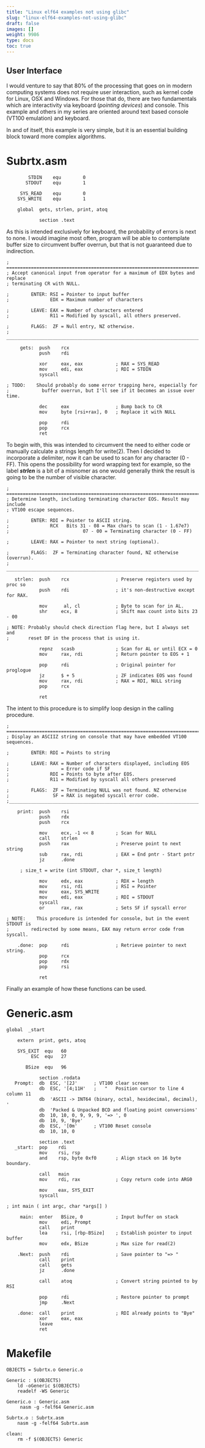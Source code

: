 ```yaml
---
title: "Linux elf64 examples not using glibc"
slug: "linux-elf64-examples-not-using-glibc"
draft: false
images: []
weight: 9986
type: docs
toc: true
---
```


## User Interface
I would venture to say that 80% of the processing that goes on in modern computing systems does not require user interaction, such as kernel code for Linux, OSX and Windows. For those that do, there are two fundamentals which are interactivity via keyboard (_pointing devices_) and console. This example and others in my series are oriented around text based console (VT100 emulation) and keyboard.

In and of itself, this example is very simple, but it is an essential building block toward more complex algorithms.<h1>Subrtx.asm</h1>

            STDIN    equ        0
           STDOUT    equ        1

         SYS_READ    equ        0
        SYS_WRITE    equ        1

        global  gets, strlen, print, atoq

                section .text
As this is intended exclusively for keyboard, the probability of errors is next to none. I would imagine most often, program will be able to contemplate buffer size to
circumvent buffer overrun, but that is not guaranteed due to indirection.

    ; =============================================================================
    ; Accept canonical input from operator for a maximum of EDX bytes and replace
    ; terminating CR with NULL.

    ;        ENTER: RSI = Pointer to input buffer
    ;               EDX = Maximum number of characters

    ;        LEAVE: EAX = Number of characters entered
    ;               R11 = Modified by syscall, all others preserved.

    ;        FLAGS:  ZF = Null entry, NZ otherwise.
    ; _____________________________________________________________________________

         gets:  push    rcx
                push    rdi

                xor     eax, eax            ; RAX = SYS_READ
                mov     edi, eax            ; RDI = STDIN
                syscall

    ; TODO:    Should probably do some error trapping here, especially for
    ;            buffer overrun, but I'll see if it becomes an issue over time.

                dec     eax                 ; Bump back to CR
                mov     byte [rsi+rax], 0   ; Replace it with NULL

                pop     rdi
                pop     rcx
                ret
To begin with, this was intended to circumvent the need to either code or manually calculate a strings length for write(2). Then I decided to incorporate a delimiter, now it can be used to scan for any character (0 - FF). This opens the possibility for word wrapping text for example, so the label ***strlen*** is a bit of a misnomer as one would generally think the result is going to be the number of visible character.

    ; =============================================================================
    ; Determine length, including terminating character EOS. Result may include
    ; VT100 escape sequences.

    ;        ENTER: RDI = Pointer to ASCII string.
    ;               RCX   Bits 31 - 08 = Max chars to scan (1 - 1.67e7)
    ;                           07 - 00 = Terminating character (0 - FF)

    ;        LEAVE: RAX = Pointer to next string (optional).

    ;        FLAGS:  ZF = Terminating character found, NZ otherwise (overrun).
    ; _____________________________________________________________________________

       strlen:  push    rcx                 ; Preserve registers used by proc so
                push    rdi                 ; it's non-destructive except for RAX.

                mov      al, cl             ; Byte to scan for in AL.
                shr     ecx, 8              ; Shift max count into bits 23 - 00

    ; NOTE: Probably should check direction flag here, but I always set and
    ;       reset DF in the process that is using it.

                repnz   scasb               ; Scan for AL or until ECX = 0
                mov     rax, rdi            ; Return pointer to EOS + 1

                pop     rdi                 ; Original pointer for proglogue
                jz      $ + 5               ; ZF indicates EOS was found
                mov     rax, rdi            ; RAX = RDI, NULL string
                pop     rcx

                ret
The intent to this procedure is to simplify loop design in the calling procedure.

    ; =============================================================================
    ; Display an ASCIIZ string on console that may have embedded VT100 sequences.

    ;        ENTER: RDI = Points to string

    ;        LEAVE: RAX = Number of characters displayed, including EOS
    ;                   = Error code if SF
    ;               RDI = Points to byte after EOS.
    ;               R11 = Modified by syscall all others preserved

    ;        FLAGS:  ZF = Terminating NULL was not found. NZ otherwise
    ;                SF = RAX is negated syscall error code.
    ;______________________________________________________________________________

        print:  push    rsi
                push    rdx
                push    rcx

                mov     ecx, -1 << 8        ; Scan for NULL
                call    strlen
                push    rax                 ; Preserve point to next string
                sub     rax, rdi            ; EAX = End pntr - Start pntr
                jz      .done

         ; size_t = write (int STDOUT, char *, size_t length)

                mov     edx, eax            ; RDX = length
                mov     rsi, rdi            ; RSI = Pointer
                mov     eax, SYS_WRITE
                mov     edi, eax            ; RDI = STDOUT
                syscall
                or      rax, rax            ; Sets SF if syscall error
                
    ; NOTE:    This procedure is intended for console, but in the event STDOUT is
    ;        redirected by some means, EAX may return error code from syscall.

        .done:  pop     rdi                 ; Retrieve pointer to next string.
                pop     rcx
                pop     rdx
                pop     rsi

                ret
Finally an example of how these functions can be used.
<h1>Generic.asm</h1>

    global  _start

        extern  print, gets, atoq

        SYS_EXIT  equ   60
             ESC  equ   27

           BSize  equ   96

                section .rodata
       Prompt:  db  ESC, '[2J'      ; VT100 clear screen
                db  ESC, '[4;11H'   ;   "   Position cursor to line 4 column 11
                db  'ASCII -> INT64 (binary, octal, hexidecimal, decimal), '
                db  'Packed & Unpacked BCD and floating point conversions'
                db  10, 10, 0, 9, 9, 9, '=> ', 0
                db  10, 9, 'Bye'
                db  ESC, '[0m'      ; VT100 Reset console
                db  10, 10, 0

                section .text
       _start:  pop    rdi
                mov    rsi, rsp
                and    rsp, byte 0xf0       ; Align stack on 16 byte boundary.

                call   main
                mov    rdi, rax             ; Copy return code into ARG0

                mov    eax, SYS_EXIT
                syscall

    ; int main ( int argc, char *args[] )

         main:  enter   BSize, 0            ; Input buffer on stack
                mov     edi, Prompt
                call    print
                lea     rsi, [rbp-BSize]    ; Establish pointer to input buffer
                mov     edx, BSize          ; Max size for read(2)

        .Next:  push    rdi                 ; Save pointer to "=> "
                call    print
                call    gets
                jz      .done

                call    atoq                ; Convert string pointed to by RSI 

                pop     rdi                 ; Restore pointer to prompt
                jmp     .Next

        .done:  call    print               ; RDI already points to "Bye"
                xor     eax, eax
                leave
                ret
<h1>Makefile</h1>

    OBJECTS = Subrtx.o Generic.o

    Generic : $(OBJECTS)
        ld -oGeneric $(OBJECTS)
        readelf -WS Generic
        
    Generic.o : Generic.asm
         nasm -g -felf64 Generic.asm
         
    Subrtx.o : Subrtx.asm
        nasm -g -felf64 Subrtx.asm
    
    clean:
        rm -f $(OBJECTS) Generic


